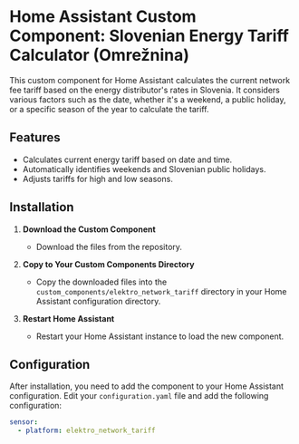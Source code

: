 # Home Assistant Custom Component: Slovenian Energy Tariff Calculator (Omrežnina)

This custom component for Home Assistant calculates the current network fee tariff based on the energy distributor's rates in Slovenia. It considers various factors such as the date, whether it's a weekend, a public holiday, or a specific season of the year to calculate the tariff.

## Features

- Calculates current energy tariff based on date and time.
- Automatically identifies weekends and Slovenian public holidays.
- Adjusts tariffs for high and low seasons.

## Installation

1. **Download the Custom Component**
   - Download the files from the repository.
   
2. **Copy to Your Custom Components Directory**
   - Copy the downloaded files into the `custom_components/elektro_network_tariff` directory in your Home Assistant configuration directory.

3. **Restart Home Assistant**
   - Restart your Home Assistant instance to load the new component.

## Configuration

After installation, you need to add the component to your Home Assistant configuration. Edit your `configuration.yaml` file and add the following configuration:

```yaml
sensor:
  - platform: elektro_network_tariff
